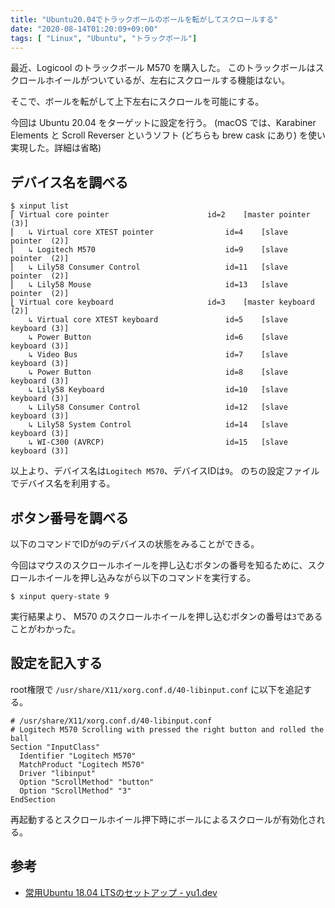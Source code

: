 ```yaml
---
title: "Ubuntu20.04でトラックボールのボールを転がしてスクロールする"
date: "2020-08-14T01:20:09+09:00"
tags: [ "Linux", "Ubuntu", "トラックボール"]
---
```


最近、Logicool のトラックボール M570 を購入した。
このトラックボールはスクロールホイールがついているが、左右にスクロールする機能はない。

そこで、ボールを転がして上下左右にスクロールを可能にする。

今回は Ubuntu 20.04 をターゲットに設定を行う。
(macOS では、Karabiner Elements と Scroll Reverser というソフト (どちらも brew cask にあり) を使い実現した。詳細は省略)

## デバイス名を調べる

```shell
$ xinput list
⎡ Virtual core pointer                    	id=2	[master pointer  (3)]
⎜   ↳ Virtual core XTEST pointer              	id=4	[slave  pointer  (2)]
⎜   ↳ Logitech M570                           	id=9	[slave  pointer  (2)]
⎜   ↳ Lily58 Consumer Control                 	id=11	[slave  pointer  (2)]
⎜   ↳ Lily58 Mouse                            	id=13	[slave  pointer  (2)]
⎣ Virtual core keyboard                   	id=3	[master keyboard (2)]
    ↳ Virtual core XTEST keyboard             	id=5	[slave  keyboard (3)]
    ↳ Power Button                            	id=6	[slave  keyboard (3)]
    ↳ Video Bus                               	id=7	[slave  keyboard (3)]
    ↳ Power Button                            	id=8	[slave  keyboard (3)]
    ↳ Lily58 Keyboard                         	id=10	[slave  keyboard (3)]
    ↳ Lily58 Consumer Control                 	id=12	[slave  keyboard (3)]
    ↳ Lily58 System Control                   	id=14	[slave  keyboard (3)]
    ↳ WI-C300 (AVRCP)                         	id=15	[slave  keyboard (3)]
```

以上より、デバイス名は`Logitech M570`、デバイスIDは`9`。
のちの設定ファイルでデバイス名を利用する。

## ボタン番号を調べる

以下のコマンドでIDが`9`のデバイスの状態をみることができる。

今回はマウスのスクロールホイールを押し込むボタンの番号を知るために、スクロールホイールを押し込みながら以下のコマンドを実行する。

```shell
$ xinput query-state 9
```

実行結果より、 M570 のスクロールホイールを押し込むボタンの番号は`3`であることがわかった。

## 設定を記入する

root権限で `/usr/share/X11/xorg.conf.d/40-libinput.conf` に以下を追記する。

```
# /usr/share/X11/xorg.conf.d/40-libinput.conf
# Logitech M570 Scrolling with pressed the right button and rolled the ball
Section "InputClass"
  Identifier "Logitech M570"
  MatchProduct "Logitech M570"
  Driver "libinput"
  Option "ScrollMethod" "button"
  Option "ScrollMethod" "3"
EndSection
```

再起動するとスクロールホイール押下時にボールによるスクロールが有効化される。

## 参考

- [常用Ubuntu 18.04 LTSのセットアップ - yu1.dev](https://yu1.dev/posts/%E5%B8%B8%E7%94%A8ubuntu-18.04-lts%E3%81%AE%E3%82%BB%E3%83%83%E3%83%88%E3%82%A2%E3%83%83%E3%83%97/)
